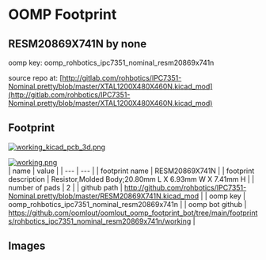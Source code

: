 # OOMP Footprint  
## RESM20869X741N  by none  
  
oomp key: oomp_rohbotics_ipc7351_nominal_resm20869x741n  
  
source repo at: [http://gitlab.com/rohbotics/IPC7351-Nominal.pretty/blob/master/XTAL1200X480X460N.kicad_mod](http://gitlab.com/rohbotics/IPC7351-Nominal.pretty/blob/master/XTAL1200X480X460N.kicad_mod)  
## Footprint  
  
[![working_kicad_pcb_3d.png](working_kicad_pcb_3d_600.png)](working_kicad_pcb_3d.png)  
  
[![working.png](working_600.png)](working.png)  
| name | value | 
| --- | --- | 
| footprint name | RESM20869X741N | 
| footprint description | Resistor,Molded Body;20.80mm L X 6.93mm W X 7.41mm H | 
| number of pads | 2 | 
| github path | http://github.com/rohbotics/IPC7351-Nominal.pretty/blob/master/RESM20869X741N.kicad_mod | 
| oomp key | oomp_rohbotics_ipc7351_nominal_resm20869x741n | 
| oomp bot github | https://github.com/oomlout/oomlout_oomp_footprint_bot/tree/main/footprints/rohbotics_ipc7351_nominal_resm20869x741n/working | 
## Images  
